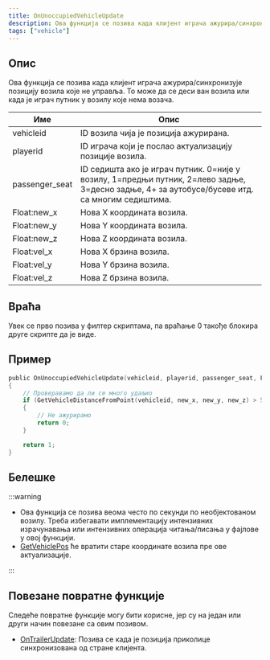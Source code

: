 ```yaml
---
title: OnUnoccupiedVehicleUpdate
description: Ова функција се позива када клијент играча ажурира/синхронизује позицију возила које не управља.
tags: ["vehicle"]
---
```


## Опис

Ова функција се позива када клијент играча ажурира/синхронизује позицију возила које не управља. То може да се деси ван возила или када је играч путник у возилу које нема возача.

| Име            | Опис                                                                                                                                                               |
| -------------- | ---------------------------------------------------------------------------------------------------------------------------------------------------------------- |
| vehicleid      | ID возила чија је позиција ажурирана.                                                                                                               |
| playerid       | ID играча који је послао актуализацију позиције возила.                                                                                                   |
| passenger_seat | ID седишта ако је играч путник. 0=није у возилу, 1=предњи путник, 2=лево задње, 3=десно задње, 4+ за аутобусе/бусеве итд. са многим седиштима. |
| Float:new_x    | Нова X координата возила.                                                                                                                             |
| Float:new_y    | Нова Y координата возила.                                                                                                                             |
| Float:new_z    | Нова Z координата возила.                                                                                                                             |
| Float:vel_x    | Нова X брзина возила.                                                                                                                               |
| Float:vel_y    | Нова Y брзина возила.                                                                                                                               |
| Float:vel_z    | Нова Z брзина возила.                                                                                                                               |

## Враћа

Увек се прво позива у филтер скриптама, па враћање 0 такође блокира друге скрипте да је виде.

## Пример

```c
public OnUnoccupiedVehicleUpdate(vehicleid, playerid, passenger_seat, Float:new_x, Float:new_y, Float:new_z, Float:vel_x, Float:vel_y, Float:vel_z)
{
    // Проверавамо да ли се много удаљио
    if (GetVehicleDistanceFromPoint(vehicleid, new_x, new_y, new_z) > 50.0)
    {
        // Не ажурирамо
        return 0;
    }

    return 1;
}
```

## Белешке

:::warning

- Ова функција се позива веома често по секунди по необјектованом возилу. Треба избегавати имплементацију интензивних израчунавања или интензивних операција читања/писања у фајлове у овој функцији.
- [GetVehiclePos](../functions/GetVehiclePos) ће вратити старе координате возила пре ове актуализације.

:::

## Повезане повратне функције

Следеће повратне функције могу бити корисне, јер су на један или други начин повезане са овим позивом.

- [OnTrailerUpdate](OnTrailerUpdate): Позива се када је позиција приколице синхронизована од стране клијента.
